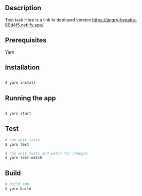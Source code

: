 ## Description

Test task
Here is a link to deployed version
https://angry-hypatia-80d4f5.netlify.app/

## Prerequisites

Yarn

## Installation

```bash

$ yarn install

```

## Running the app

```bash

$ yarn start

```

## Test

```bash
# run unit tests
$ yarn test

# run unit tests and watch for changes
$ yarn test:watch

```

## Build

```bash
# build app
$ yarn build


```
